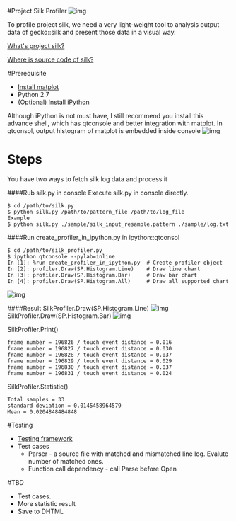 #Project Silk Profiler
![img](https://github.com/CJKu/pysilk/blob/master/img/silk.png)

To profile project silk, we need a very light-weight tool to analysis output data of gecko::silk and present those data in a visual way.

[What's project silk?](https://wiki.mozilla.org/Project_Silk)

[Where is source code of silk?](https://github.com/JerryShih/gecko-dev/tree/silk-all)

#Prerequisite
* [Install matplot](http://matplotlib.org/users/installing.html)
* Python 2.7
* [(Optional) Install iPython](http://ipython.org/install.html)

Although iPython is not must have, I still recommend you install this advance shell, which has qtconsole and better integration with matplot. In qtconsol, output histogram of matplot is embedded inside console
![img](https://github.com/CJKu/pysilk/blob/master/img/ipython.png)

# Steps
You have two ways to fetch silk log data and process it

####Rub silk.py in console
Execute silk.py in console directly.
```
$ cd /path/to/silk.py
$ python silk.py /path/to/pattern_file /path/to/log_file
Example 
$ python silk.py ./sample/silk_input_resample.pattern ./sample/log.txt
```
####Run create_profiler_in_ipython.py in ipython::qtconsol
```
$ cd /path/to/silk_profiler.py
$ ipython qtconsole --pylab=inline
In [1]: %run create_profiler_in_ipython.py  # Create profiler object
In [2]: profiler.Draw(SP.Histogram.Line)    # Draw line chart
In [3]: profiler.Draw(SP.Histogram.Bar)     # Draw bar chart
In [4]: profiler.Draw(SP.Histogram.All)     # Draw all supported chart
```
![img](https://github.com/CJKu/pysilk/blob/master/img/ipython2.png)

####Result
SilkProfiler.Draw(SP.Histogram.Line)
![img](https://github.com/CJKu/pysilk/blob/master/img/linechart.png)
SilkProfiler.Draw(SP.Histogram.Bar)
![img](https://github.com/CJKu/pysilk/blob/master/img/barchart.png)

SilkProfiler.Print()
```
frame number = 196826 / touch event distance = 0.016
frame number = 196827 / touch event distance = 0.030
frame number = 196828 / touch event distance = 0.037
frame number = 196829 / touch event distance = 0.029
frame number = 196830 / touch event distance = 0.037
frame number = 196831 / touch event distance = 0.024
```

SilkProfiler.Statistic()
```
Total samples = 33
standard deviation = 0.0145458964579
Mean = 0.0204848484848
```

#Testing
* [Testing framework](https://docs.python.org/2/library/unittest.html#module-unittest)
* Test cases
  * Parser - a source file with matched and mismatched line log. Evalute number of matched ones.
  * Function call dependency - call Parse before Open

#TBD
* Test cases.
* More statistic result
* Save to DHTML

